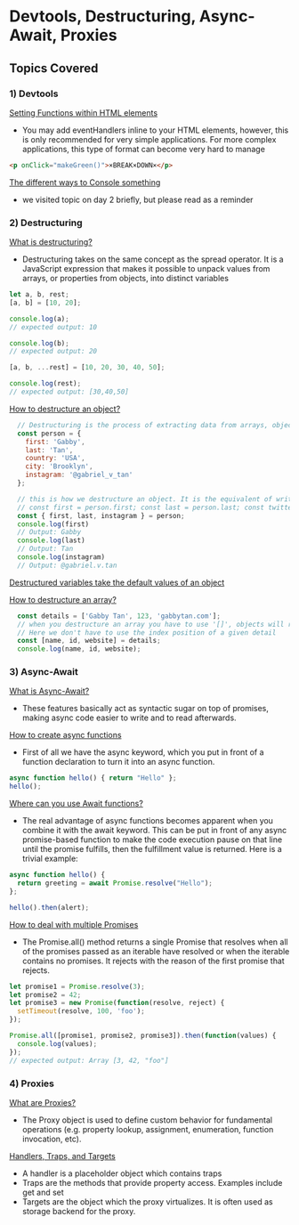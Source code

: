 # Devtools, Destructuring, Async-Await, Proxies 

## Topics Covered
### 1) Devtools
[Setting Functions within HTML elements](https://developer.mozilla.org/en-US/docs/Web/Guide/Events/Event_handlers)
- You may add eventHandlers inline to your HTML elements, however, this is only recommended for very simple applications. For more complex applications, this type of format can become very hard to manage
```HTML
<p onClick="makeGreen()">×BREAK×DOWN×</p>
```

[The different ways to Console something](https://developer.mozilla.org/en-US/docs/Web/API/console)
- we visited topic on day 2 briefly, but please read as a reminder

### 2) Destructuring
[What is destructuring?](https://developer.mozilla.org/en-US/docs/Web/JavaScript/Reference/Operators/Destructuring_assignment)
- Destructuring takes on the same concept as the spread operator. It is a JavaScript expression that makes it possible to unpack values from arrays, or properties from objects, into distinct variables
```javascript
let a, b, rest;
[a, b] = [10, 20];

console.log(a);
// expected output: 10

console.log(b);
// expected output: 20

[a, b, ...rest] = [10, 20, 30, 40, 50];

console.log(rest);
// expected output: [30,40,50]
```

[How to destructure an object?](https://developer.mozilla.org/en-US/docs/Web/JavaScript/Reference/Operators/Destructuring_assignment#Object_destructuring)
```javascript
  // Destructuring is the process of extracting data from arrays, object, and maps, and sets into their own variables
  const person = {
    first: 'Gabby',
    last: 'Tan',
    country: 'USA',
    city: 'Brooklyn',
    instagram: '@gabriel_v_tan'
  };

  // this is how we destructure an object. It is the equivalent of writing:
  // const first = person.first; const last = person.last; const twitter = person.twitter
  const { first, last, instagram } = person;
  console.log(first)
  // Output: Gabby
  console.log(last)
  // Output: Tan
  console.log(instagram)
  // Output: @gabriel.v.tan
```

[Destructured variables take the default values of an object](https://developer.mozilla.org/en-US/docs/Web/JavaScript/Reference/Operators/Destructuring_assignment#Default_values)

[How to destructure an array?](https://developer.mozilla.org/en-US/docs/Web/JavaScript/Reference/Operators/Destructuring_assignment#Array_destructuring)
```javascript
  const details = ['Gabby Tan', 123, 'gabbytan.com'];
  // when you destructure an array you have to use '[]', objects will require '{}'
  // Here we don't have to use the index position of a given detail 
  const [name, id, website] = details;
  console.log(name, id, website);

```


### 3) Async-Await
[What is Async-Await?](https://developer.mozilla.org/en-US/docs/Learn/JavaScript/Asynchronous/Async_await#The_basics_of_asyncawait)
- These features basically act as syntactic sugar on top of promises, making async code easier to write and to read afterwards. 

[How to create async functions](https://developer.mozilla.org/en-US/docs/Web/JavaScript/Reference/Statements/async_function)
- First of all we have the async keyword, which you put in front of a function declaration to turn it into an async function. 
```javascript
async function hello() { return "Hello" };
hello();
```

[Where can you use Await functions?](https://developer.mozilla.org/en-US/docs/Web/JavaScript/Reference/Operators/await)
- The real advantage of async functions becomes apparent when you combine it with the await keyword. This can be put in front of any async promise-based function to make the code execution pause on that line until the promise fulfills, then the fulfillment value is returned. Here is a trivial example:
```javascript
async function hello() {
  return greeting = await Promise.resolve("Hello");
};

hello().then(alert);
```

[How to deal with multiple Promises](https://developer.mozilla.org/en-US/docs/Web/JavaScript/Reference/Global_Objects/Promise/all)
- The Promise.all() method returns a single Promise that resolves when all of the promises passed as an iterable have resolved or when the iterable contains no promises. It rejects with the reason of the first promise that rejects.
```javascript
let promise1 = Promise.resolve(3);
let promise2 = 42;
let promise3 = new Promise(function(resolve, reject) {
  setTimeout(resolve, 100, 'foo');
});

Promise.all([promise1, promise2, promise3]).then(function(values) {
  console.log(values);
});
// expected output: Array [3, 42, "foo"]

```

### 4) Proxies 
[What are Proxies?](https://developer.mozilla.org/en-US/docs/Web/JavaScript/Reference/Global_Objects/Proxy)
- The Proxy object is used to define custom behavior for fundamental operations (e.g. property lookup, assignment, enumeration, function invocation, etc).

[Handlers, Traps, and Targets](https://developer.mozilla.org/en-US/docs/Web/JavaScript/Reference/Global_Objects/Proxy#Terminology)
- A handler is a placeholder object which contains traps
- Traps are the methods that provide property access. Examples include get and set 
- Targets are the object which the proxy virtualizes.  It is often used as storage backend for the proxy. 


